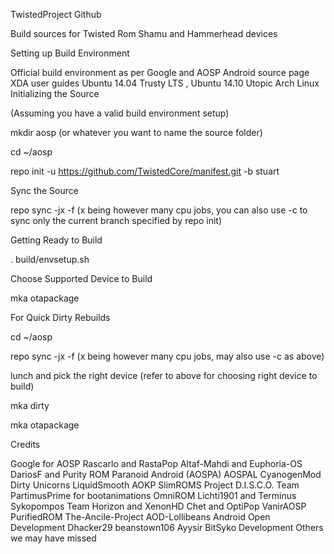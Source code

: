 TwistedProject Github

Build sources for Twisted Rom Shamu and Hammerhead devices

Setting up Build Environment

Official build environment as per Google and AOSP Android source page
XDA user guides Ubuntu 14.04 Trusty LTS , Ubuntu 14.10 Utopic
Arch Linux
Initializing the Source

(Assuming you have a valid build environment setup)

mkdir aosp (or whatever you want to name the source folder)

cd ~/aosp

repo init -u https://github.com/TwistedCore/manifest.git -b stuart

Sync the Source

repo sync -jx -f (x being however many cpu jobs, you can also use -c to sync only the current branch specified by repo init)

Getting Ready to Build

. build/envsetup.sh

Choose Supported Device to Build

mka otapackage

For Quick Dirty Rebuilds


cd ~/aosp

repo sync -jx -f (x being however many cpu jobs, may also use -c as above)

lunch and pick the right device (refer to above for choosing right device to build)

mka dirty

mka otapackage

Credits

Google for AOSP
Rascarlo and RastaPop
Altaf-Mahdi and Euphoria-OS
DariosF and Purity ROM
Paranoid Android (AOSPA)
AOSPAL
CyanogenMod
Dirty Unicorns
LiquidSmooth
AOKP
SlimROMS
Project D.I.S.C.O. Team
PartimusPrime for bootanimations
OmniROM
Lichti1901 and Terminus
Sykopompos
Team Horizon and XenonHD
Chet and OptiPop
VanirAOSP
PurifiedROM
The-Ancile-Project
AOD-Lollibeans
Android Open Development
Dhacker29
beanstown106
Ayysir
BitSyko Development
Others we may have missed
